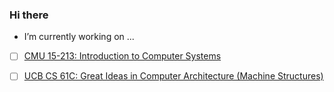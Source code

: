 ### Hi there

<!--
**ming-make/ming-make** is a ✨ _special_ ✨ repository because its `README.md` (this file) appears on your GitHub profile.

Here are some ideas to get you started:

- 🔭 I’m currently working on ...
- 🌱 I’m currently learning ...
- 👯 I’m looking to collaborate on ...
- 🤔 I’m looking for help with ...
- 💬 Ask me about ...
- 📫 How to reach me: ...
- 😄 Pronouns: ...
- ⚡ Fun fact: ...
-->
-  I’m currently working on ...
 - [ ] [CMU 15-213: Introduction to Computer Systems](https://www.cs.cmu.edu/~213/)

 - [ ] [UCB CS 61C: Great Ideas in Computer Architecture (Machine Structures)](https://cs61c.org/sp22/)
